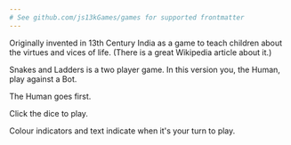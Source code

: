 ```yaml
---
# See github.com/js13kGames/games for supported frontmatter
---
```

Originally invented in 13th Century India as a game to teach children about the virtues and vices of life. (There is a great Wikipedia article about it.)

Snakes and Ladders is a two player game. In this version you, the Human, play against a Bot.

The Human goes first. 

Click the dice to play.

Colour indicators and text indicate when it's your turn to play.